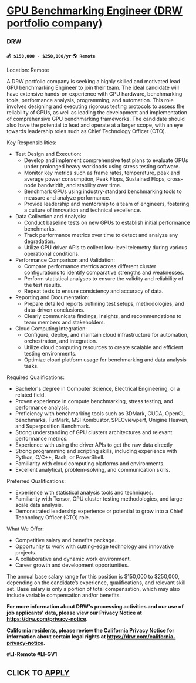 # [GPU Benchmarking Engineer (DRW portfolio company)](https://www.remotewlb.com/apply/gpu-benchmarking-engineer-drw-portfolio-company)  
### DRW  
#### `💰 $150,000 - $250,000/yr` `🌎 Remote`  

Location: Remote

A DRW portfolio company is seeking a highly skilled and motivated lead GPU benchmarking Engineer to join their team. The ideal candidate will have extensive hands-on experience with GPU hardware, benchmarking tools, performance analysis, programming, and automation. This role involves designing and executing rigorous testing protocols to assess the reliability of GPUs, as well as leading the development and implementation of comprehensive GPU benchmarking frameworks. The candidate should also have the potential to lead and operate at a larger scope, with an eye towards leadership roles such as Chief Technology Officer (CTO).

Key Responsibilities:

  * Test Design and Execution:
    * Develop and implement comprehensive test plans to evaluate GPUs under prolonged heavy workloads using stress testing software.
    * Monitor key metrics such as frame rates, temperature, peak and average power consumption, Peak Flops, Sustained Flops, cross-node bandwidth, and stability over time.
    * Benchmark GPUs using industry-standard benchmarking tools to measure and analyze performance.
    * Provide leadership and mentorship to a team of engineers, fostering a culture of innovation and technical excellence.
  * Data Collection and Analysis:
    * Conduct baseline tests on new GPUs to establish initial performance benchmarks.
    * Track performance metrics over time to detect and analyze any degradation.
    * Utilize GPU driver APIs to collect low-level telemetry during various operational conditions.
  * Performance Comparison and Validation:
    * Compare performance metrics across different cluster configurations to identify comparative strengths and weaknesses.
    * Perform statistical analyses to ensure the validity and reliability of the test results.
    * Repeat tests to ensure consistency and accuracy of data.
  * Reporting and Documentation:
    * Prepare detailed reports outlining test setups, methodologies, and data-driven conclusions.
    * Clearly communicate findings, insights, and recommendations to team members and stakeholders.
  * Cloud Computing Integration:
    * Configure, deploy, and maintain cloud infrastructure for automation, orchestration, and integration.
    * Utilize cloud computing resources to create scalable and efficient testing environments.
    * Optimize cloud platform usage for benchmarking and data analysis tasks.

Required Qualifications:

  * Bachelor's degree in Computer Science, Electrical Engineering, or a related field.
  * Proven experience in compute benchmarking, stress testing, and performance analysis.
  * Proficiency with benchmarking tools such as 3DMark, CUDA, OpenCL benchmarks, FurMark, MSI Kombustor, SPECviewperf, Unigine Heaven, and Superposition Benchmark.
  * Strong understanding of GPU clusters architectures and relevant performance metrics.
  * Experience with using the driver APIs to get the raw data directly
  * Strong programming and scripting skills, including experience with Python, C/C++, Bash, or PowerShell.
  * Familiarity with cloud computing platforms and environments.
  * Excellent analytical, problem-solving, and communication skills.

Preferred Qualifications:

  * Experience with statistical analysis tools and techniques.
  * Familiarity with Tensor, GPU cluster testing methodologies, and large-scale data analysis.
  * Demonstrated leadership experience or potential to grow into a Chief Technology Officer (CTO) role.

What We Offer:

  * Competitive salary and benefits package.
  * Opportunity to work with cutting-edge technology and innovative projects.
  * A collaborative and dynamic work environment.
  * Career growth and development opportunities.

The annual base salary range for this position is $150,000 to $250,000, depending on the candidate’s experience, qualifications, and relevant skill set. Base salary is only a portion of total compensation, which may also include variable compensation and/or benefits.

**For more information about DRW's processing activities and our use of job applicants' data, please view our Privacy Notice at https://drw.com/privacy-notice.**

**California residents, please review the California Privacy Notice for information about certain legal rights at https://drw.com/california-privacy-notice.**

**#LI-Remote #LI-GV1**

  
## CLICK TO [APPLY](https://www.remotewlb.com/apply/gpu-benchmarking-engineer-drw-portfolio-company)

